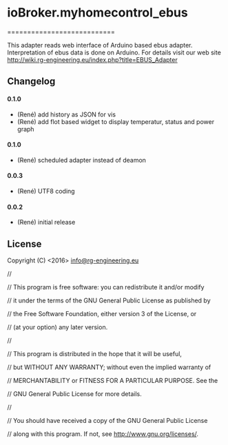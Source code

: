 ﻿
# ioBroker.myhomecontrol_ebus
===========================


This adapter reads web interface of Arduino based ebus adapter.
Interpretation of ebus data is done on Arduino.
For details visit our web site http://wiki.rg-engineering.eu/index.php?title=EBUS_Adapter 


## Changelog

#### 0.1.0
* (René) add history as JSON for vis
* (René) add flot based widget to display temperatur, status and power graph


#### 0.1.0
* (René) scheduled adapter instead of deamon

#### 0.0.3
* (René) UTF8 coding

#### 0.0.2
* (René) initial release

## License
Copyright (C) <2016>  <info@rg-engineering.eu>

//

//    This program is free software: you can redistribute it and/or modify

//    it under the terms of the GNU General Public License as published by

//    the Free Software Foundation, either version 3 of the License, or

//    (at your option) any later version.

//

//    This program is distributed in the hope that it will be useful,

//    but WITHOUT ANY WARRANTY; without even the implied warranty of

//    MERCHANTABILITY or FITNESS FOR A PARTICULAR PURPOSE.  See the

//    GNU General Public License for more details.

//

//    You should have received a copy of the GNU General Public License

//    along with this program.  If not, see <http://www.gnu.org/licenses/>.




